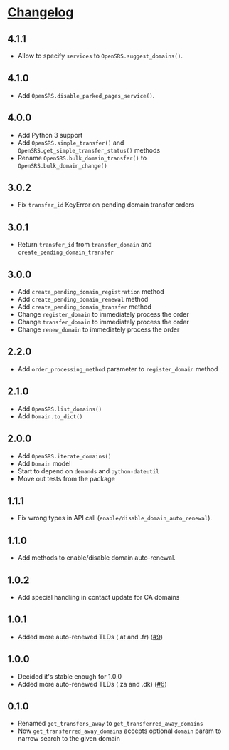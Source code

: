 # [Changelog](https://github.com/yola/opensrs/releases)

## 4.1.1
* Allow to specify `services` to `OpenSRS.suggest_domains()`.

## 4.1.0
* Add `OpenSRS.disable_parked_pages_service()`.

## 4.0.0
* Add Python 3 support
* Add `OpenSRS.simple_transfer()` and `OpenSRS.get_simple_transfer_status()`
  methods
* Rename `OpenSRS.bulk_domain_transfer()` to `OpenSRS.bulk_domain_change()`

## 3.0.2
* Fix `transfer_id` KeyError on pending domain transfer orders

## 3.0.1
* Return `transfer_id` from `transfer_domain` and
    `create_pending_domain_transfer`

## 3.0.0
* Add `create_pending_domain_registration` method
* Add `create_pending_domain_renewal` method
* Add `create_pending_domain_transfer` method
* Change `register_domain` to immediately process the order
* Change `transfer_domain` to immediately process the order
* Change `renew_domain` to immediately process the order

## 2.2.0
* Add `order_processing_method` parameter to `register_domain` method

## 2.1.0
* Add `OpenSRS.list_domains()`
* Add `Domain.to_dict()`

## 2.0.0
* Add `OpenSRS.iterate_domains()`
* Add `Domain` model
* Start to depend on `demands` and `python-dateutil`
* Move out tests from the package

## 1.1.1
* Fix wrong types in API call (`enable/disable_domain_auto_renewal`).

## 1.1.0
* Add methods to enable/disable domain auto-renewal.

## 1.0.2
* Add special handling in contact update for CA domains

## 1.0.1
* Added more auto-renewed TLDs (.at and .fr) ([#9][9])

[9]: https://github.com/yola/opensrs/pull/9

## 1.0.0
* Decided it's stable enough for 1.0.0
* Added more auto-renewed TLDs (.za and .dk) ([#6][6])

[6]: https://github.com/yola/opensrs/pull/6

## 0.1.0
* Renamed `get_transfers_away` to `get_transferred_away_domains`
* Now `get_transferred_away_domains` accepts optional `domain` param
    to narrow search to the given domain

